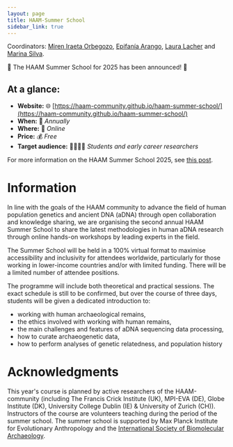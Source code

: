 ```yaml
---
layout: page
title: HAAM-Summer School
sidebar_link: true
---
```


Coordinators: [Miren Iraeta Orbegozo](mailto:iraeta.miren@gmail.com), [Epifanía Arango](mailto:epifaniarango@gmail.com), [Laura Lacher](mailto:laura_lacher@eva.mpg.de) and [Marina Silva](mailto:marina.silva@crick.ac.uk).

📣 The HAAM Summer School for 2025 has been announced! 📣

## At a glance:

- **Website:** 🌐 [https://haam-community.github.io/haam-summer-school/](https://haam-community.github.io/haam-summer-school/)
- **When:** 📅 _Annually_
- **Where:** 📍 _Online_
- **Price:** 💰 _Free_
- **Target audience:** 🧑‍🔬🧑‍💻 _Students and early career researchers_

For more information on the HAAM Summer School 2025, see [this post](/news/2025/03/12/event/).

# Information

In line with the goals of the HAAM community to advance the field of human population genetics and ancient DNA (aDNA) through open collaboration and knowledge sharing, we are organising the second annual HAAM Summer School to share the latest methodologies in human aDNA research through online hands-on workshops by leading experts in the field.

The Summer School will be held in a 100% virtual format to maximise accessibility and inclusivity for attendees worldwide, particularly for those working in lower-income countries and/or with limited funding. There will be a limited number of attendee positions.

The programme will include both theoretical and practical sessions. The exact schedule is still to be confirmed, but over the course of three days, students will be given a dedicated introduction to:
- working with human archaeological remains, 
- the ethics involved with working with human remains,
- the main challenges and features of aDNA sequencing data processing,
- how to curate archaeogenetic data,
- how to perform analyses of genetic relatedness, and population history

# Acknowledgments

This year's course is planned by active researchers of the HAAM-community (including The Francis Crick Institute (UK), MPI-EVA (DE), Globe Institute (DK), University College Dublin (IE) & University of Zurich (CH)). Instructors of the course are volunteers teaching during the period of the summer school. The summer school is supported by Max Planck Institute for Evolutionary Anthropology and the [International Society of Biomolecular Archaeology](https://www.isbarch.org/).

